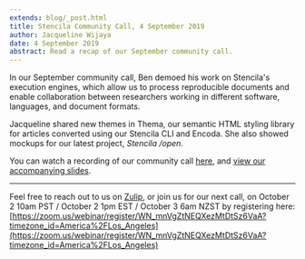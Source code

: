 ```yaml
---
extends: blog/_post.html
title: Stencila Community Call, 4 September 2019
author: Jacqueline Wijaya
date: 4 September 2019
abstract: Read a recap of our September community call.
---
```


In our September community call, Ben demoed his work on Stencila's execution engines, which allow us to process reproducible documents and enable collaboration between researchers working in different software, languages, and document formats.

Jacqueline shared new themes in Thema, our semantic HTML styling library for articles converted using our Stencila CLI and Encoda. She also showed mockups for our latest project, *Stencila /open*.

You can watch a recording of our community call [here](https://youtu.be/A1I_npzP0E4), and [view our accompanying slides](https://github.com/stencila/website/raw/master/src/blog/2019-09-04-community-call/CommunityCall_September4_5_2019.pdf).

---

Feel free to reach out to us on [Zulip](http://stencila.zulipchat.com/), or join us for our next call, on October 2 10am PST / October 2 1pm EST / October 3 6am NZST by registering here: [https://zoom.us/webinar/register/WN_mnVgZtNEQXezMtDtSz6VaA?timezone_id=America%2FLos_Angeles](https://zoom.us/webinar/register/WN_mnVgZtNEQXezMtDtSz6VaA?timezone_id=America%2FLos_Angeles)
